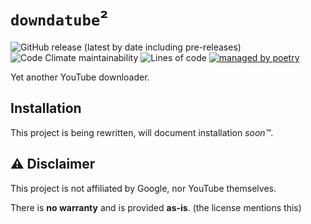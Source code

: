 # `downdatube`²
![GitHub release (latest by date including pre-releases)](https://img.shields.io/github/v/release/shahoob/downdatube?include_prereleases&label=%20&style=flat-square)
![Code Climate maintainability](https://img.shields.io/codeclimate/maintainability/shahoob/downdatube?logo=code-climate&style=flat-square)
![Lines of code](https://img.shields.io/tokei/lines/github/shahoob/downdatube?style=flat-square)
[![managed by poetry](https://img.shields.io/badge/-managed_by_poetry-blue?logo=poetry&style=flat-square)](https://python-poetry.org/)

Yet another YouTube downloader.

## Installation

This project is being rewritten, will document installation _soon™_.

## :warning: Disclaimer

This project is not affiliated by Google, nor YouTube themselves.

There is **no warranty** and is provided **as-is**. (the license mentions this)
